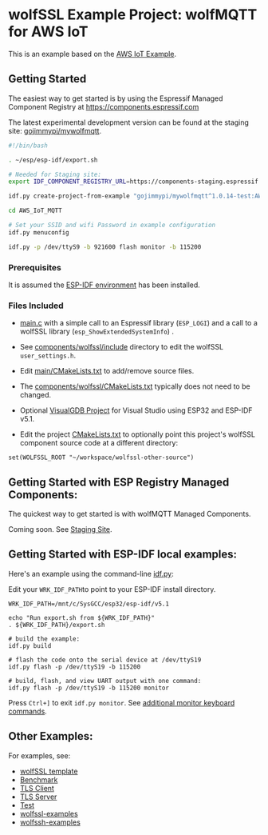 # wolfSSL Example Project: wolfMQTT for AWS IoT

This is an example based on the [AWS IoT Example](https://github.com/wolfSSL/wolfMQTT/tree/master/examples/aws).

## Getting Started

The easiest way to get started is by using the Espressif Managed Component Registry
at https://components.espressif.com

The latest experimental development version can be found at the staging site: 
[gojimmypi/mywolfmqtt](https://components-staging.espressif.com/components/gojimmypi/mywolfmqtt/versions/1.0.14-test?language=en).

```bash
#!/bin/bash

. ~/esp/esp-idf/export.sh

# Needed for Staging site:
export IDF_COMPONENT_REGISTRY_URL=https://components-staging.espressif.com

idf.py create-project-from-example "gojimmypi/mywolfmqtt^1.0.14-test:AWS_IoT_MQTT"

cd AWS_IoT_MQTT

# Set your SSID and wifi Password in example configuration
idf.py menuconfig

idf.py -p /dev/ttyS9 -b 921600 flash monitor -b 115200

```

### Prerequisites

It is assumed the [ESP-IDF environment](https://docs.espressif.com/projects/esp-idf/en/latest/esp32/get-started/) has been installed.

### Files Included

- [main.c](./main/main.c) with a simple call to an Espressif library (`ESP_LOGI`) and a call to a wolfSSL library (`esp_ShowExtendedSystemInfo`) . 

- See [components/wolfssl/include](./components/wolfssl/include/user_settings.h) directory to edit the wolfSSL `user_settings.h`.

- Edit [main/CMakeLists.txt](./main/CMakeLists.txt) to add/remove source files.

- The [components/wolfssl/CMakeLists.txt](./components/wolfssl/CMakeLists.txt) typically does not need to be changed.

- Optional [VisualGDB Project](./VisualGDB/wolfssl_template_IDF_v5.1_ESP32.vgdbproj) for Visual Studio using ESP32 and ESP-IDF v5.1.

- Edit the project [CMakeLists.txt](./CMakeLists.txt) to optionally point this project's wolfSSL component source code at a different directory:

```
set(WOLFSSL_ROOT "~/workspace/wolfssl-other-source")
```


## Getting Started with ESP Registry Managed Components:

The quickest way to get started is with wolfMQTT Managed Components.

Coming soon. See [Staging Site](https://components-staging.espressif.com/components/gojimmypi/mywolfmqtt).

## Getting Started with ESP-IDF local examples:

Here's an example using the command-line [idf.py](https://docs.espressif.com/projects/esp-idf/en/latest/esp32/api-guides/tools/idf-py.html):

Edit your `WRK_IDF_PATH`to point to your ESP-IDF install directory.

```
WRK_IDF_PATH=/mnt/c/SysGCC/esp32/esp-idf/v5.1

echo "Run export.sh from ${WRK_IDF_PATH}"
. ${WRK_IDF_PATH}/export.sh

# build the example:
idf.py build

# flash the code onto the serial device at /dev/ttyS19
idf.py flash -p /dev/ttyS19 -b 115200

# build, flash, and view UART output with one command:
idf.py flash -p /dev/ttyS19 -b 115200 monitor
```

Press `Ctrl+]` to exit `idf.py monitor`. See [additional monitor keyboard commands](https://docs.espressif.com/projects/esp-idf/en/latest/esp32/api-guides/tools/idf-monitor.html).

## Other Examples:

For examples, see:

- [wolfSSL template](https://github.com/wolfSSL/wolfssl/tree/master/IDE/Espressif/ESP-IDF/examples/template/README.md)
- [Benchmark](https://github.com/wolfSSL/wolfssl/tree/master/IDE/Espressif/ESP-IDF/examples/wolfssl_benchmark/README.md)
- [TLS Client](https://github.com/wolfSSL/wolfssl/tree/master/IDE/Espressif/ESP-IDF/examples/wolfssl_client/README.md)
- [TLS Server](https://github.com/wolfSSL/wolfssl/tree/master/IDE/Espressif/ESP-IDF/examples/wolfssl_server/README.md)
- [Test](https://github.com/wolfSSL/wolfssl/tree/master/IDE/Espressif/ESP-IDF/examples/wolfssl_test)
- [wolfssl-examples](https://github.com/wolfSSL/wolfssl-examples/tree/master/ESP32)
- [wolfssh-examples](https://github.com/wolfSSL/wolfssh-examples/tree/main/Espressif)
